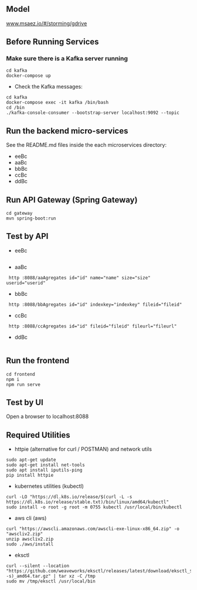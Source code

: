# 

## Model
www.msaez.io/#/storming/gdrive

## Before Running Services
### Make sure there is a Kafka server running
```
cd kafka
docker-compose up
```
- Check the Kafka messages:
```
cd kafka
docker-compose exec -it kafka /bin/bash
cd /bin
./kafka-console-consumer --bootstrap-server localhost:9092 --topic
```

## Run the backend micro-services
See the README.md files inside the each microservices directory:

- eeBc
- aaBc
- bbBc
- ccBc
- ddBc


## Run API Gateway (Spring Gateway)
```
cd gateway
mvn spring-boot:run
```

## Test by API
- eeBc
```
```
- aaBc
```
 http :8088/aaAgregates id="id" name="name" size="size" userid="userid" 
```
- bbBc
```
 http :8088/bbAgregates id="id" indexkey="indexkey" fileid="fileid" 
```
- ccBc
```
 http :8088/ccAgregates id="id" fileid="fileid" fileurl="fileurl" 
```
- ddBc
```
```


## Run the frontend
```
cd frontend
npm i
npm run serve
```

## Test by UI
Open a browser to localhost:8088

## Required Utilities

- httpie (alternative for curl / POSTMAN) and network utils
```
sudo apt-get update
sudo apt-get install net-tools
sudo apt install iputils-ping
pip install httpie
```

- kubernetes utilities (kubectl)
```
curl -LO "https://dl.k8s.io/release/$(curl -L -s https://dl.k8s.io/release/stable.txt)/bin/linux/amd64/kubectl"
sudo install -o root -g root -m 0755 kubectl /usr/local/bin/kubectl
```

- aws cli (aws)
```
curl "https://awscli.amazonaws.com/awscli-exe-linux-x86_64.zip" -o "awscliv2.zip"
unzip awscliv2.zip
sudo ./aws/install
```

- eksctl 
```
curl --silent --location "https://github.com/weaveworks/eksctl/releases/latest/download/eksctl_$(uname -s)_amd64.tar.gz" | tar xz -C /tmp
sudo mv /tmp/eksctl /usr/local/bin
```

